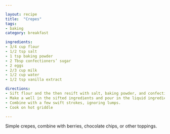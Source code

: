 ```yaml
---

layout: recipe
title:  "Crepes"
tags: 
- baking
category: breakfast

ingredients:
- 3/4 cup flour
- 1/2 tsp salt
- 1 tsp baking powder
- 2 Tbsp confectioners’ sugar
- 2 eggs
- 2/3 cup milk
- 1/2 cup water
- 1/2 tsp vanilla extract

directions:
- Sift flour and the then resift with salt, baking powder, and confectioners’ sugar. - Beat eggs and then add and beat milk, water, and vanilla. 
- Make a well in the sifted ingredients and pour in the liquid ingredients. 
- Combine with a few swift strokes, ignoring lumps.
- Cook on hot griddle

---
```


Simple crepes, combine with berries, chocolate chips, or other toppings.